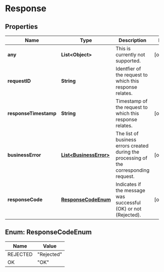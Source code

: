 # Response

## Properties
Name | Type | Description | Notes
------------ | ------------- | ------------- | -------------
**any** | **List&lt;Object&gt;** | This is currently not supported. |  [optional]
**requestID** | **String** | Identfier of the request to which this response relates. | 
**responseTimestamp** | **String** | Timestamp of the request to which this response relates. |  [optional]
**businessError** | [**List&lt;BusinessError&gt;**](BusinessError.md) | The list of business errors created during the processing of the corresponding request. |  [optional]
**responseCode** | [**ResponseCodeEnum**](#ResponseCodeEnum) | Indicates if the message was successful (OK) or not (Rejected). |  [optional]

<a name="ResponseCodeEnum"></a>
## Enum: ResponseCodeEnum
Name | Value
---- | -----
REJECTED | &quot;Rejected&quot;
OK | &quot;OK&quot;
